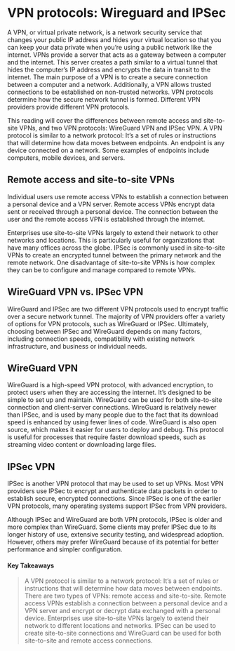 # VPN protocols: Wireguard and IPSec
A VPN, or virtual private network, is a network security service that changes your public IP address and hides your virtual location so that you can keep your data private when you’re using a public network like the internet. VPNs provide a server that acts as a gateway between a computer and the internet. This server creates a path similar to a virtual tunnel that hides the computer’s IP address and encrypts the data in transit to the internet. The main purpose of a VPN is to create a secure connection between a computer and a network. Additionally, a VPN allows trusted connections to be established on non-trusted networks. VPN protocols determine how the secure network tunnel is formed. Different VPN providers provide different VPN protocols.

This reading will cover the differences between remote access and site-to-site VPNs, and two VPN protocols: WireGuard VPN and IPSec VPN. A VPN protocol is similar to a network protocol: It’s a set of rules or instructions that will determine how data moves between endpoints. An endpoint is any device connected on a network. Some examples of endpoints include computers, mobile devices, and servers.

## Remote access and site-to-site VPNs
Individual users use remote access VPNs to establish a connection between a personal device and a VPN server. Remote access VPNs encrypt data sent or received through a personal device. The connection between the user and the remote access VPN is established through the internet.

Enterprises use site-to-site VPNs largely to extend their network to other networks and locations. This is particularly useful for organizations that have many offices across the globe. IPSec is commonly used in site-to-site VPNs to create an encrypted tunnel between the primary network and the remote network. One disadvantage of site-to-site VPNs is how complex they can be to configure and manage compared to remote VPNs.

## WireGuard VPN vs. IPSec VPN
WireGuard and IPSec are two different VPN protocols used to encrypt traffic over a secure network tunnel. The majority of VPN providers offer a variety of options for VPN protocols, such as WireGuard or IPSec. Ultimately, choosing between IPSec and WireGuard depends on many factors, including connection speeds, compatibility with existing network infrastructure, and business or individual needs.

## WireGuard VPN
WireGuard is a high-speed VPN protocol, with advanced encryption, to protect users when they are accessing the internet. It’s designed to be simple to set up and maintain. WireGuard can be used for both site-to-site connection and client-server connections. WireGuard is relatively newer than IPSec, and is used by many people due to the fact that its download speed is enhanced by using fewer lines of code. WireGuard is also open source, which makes it easier for users to deploy and debug. This protocol is useful for processes that require faster download speeds, such as streaming video content or downloading large files.

## IPSec VPN
IPSec is another VPN protocol that may be used to set up VPNs. Most VPN providers use IPSec to encrypt and authenticate data packets in order to establish secure, encrypted connections. Since IPSec is one of the earlier VPN protocols, many operating systems support IPSec from VPN providers.

Although IPSec and WireGuard are both VPN protocols, IPSec is older and more complex than WireGuard. Some clients may prefer IPSec due to its longer history of use, extensive security testing, and widespread adoption. However, others may prefer WireGuard because of its potential for better performance and simpler configuration.

#### Key Takeaways
> A VPN protocol is similar to a network protocol: It’s a set of rules or instructions that will determine how data moves between endpoints. There are two types of VPNs: remote access and site-to-site. Remote access VPNs establish a connection between a personal device and a VPN server and encrypt or decrypt data exchanged with a personal device. Enterprises use site-to-site VPNs largely to extend their network to different locations and networks. IPSec can be used to create site-to-site connections and WireGuard can be used for both site-to-site and remote access connections.

